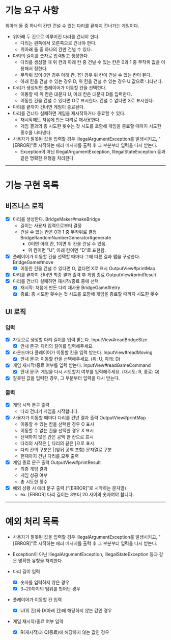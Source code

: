 # 기능 요구 사항 

위아래 둘 중 하나의 칸만 건널 수 있는 다리를 끝까지 건너가는 게임이다.

- 위아래 두 칸으로 이루어진 다리를 건너야 한다.
  - 다리는 왼쪽에서 오른쪽으로 건너야 한다.
  - 위아래 둘 중 하나의 칸만 건널 수 있다.
- 다리의 길이를 숫자로 입력받고 생성한다.
  - 다리를 생성할 때 위 칸과 아래 칸 중 건널 수 있는 칸은 0과 1 중 무작위 값을 이용해서 정한다.
  - 무작위 값이 0인 경우 아래 칸, 1인 경우 위 칸이 건널 수 있는 칸이 된다.
  - 아래 칸을 건널 수 있는 경우 D, 위 칸을 건널 수 있는 경우 U 값으로 나타낸다.
- 다리가 생성되면 플레이어가 이동할 칸을 선택한다.
  - 이동할 때 위 칸은 대문자 U, 아래 칸은 대문자 D를 입력한다.
  - 이동한 칸을 건널 수 있다면 O로 표시한다. 건널 수 없다면 X로 표시한다.
- 다리를 끝까지 건너면 게임이 종료된다.
- 다리를 건너다 실패하면 게임을 재시작하거나 종료할 수 있다.
  - 재시작해도 처음에 만든 다리로 재사용한다.
  - 게임 결과의 총 시도한 횟수는 첫 시도를 포함해 게임을 종료할 때까지 시도한 횟수를 나타낸다.
- 사용자가 잘못된 값을 입력할 경우 IllegalArgumentException를 발생시키고, "[ERROR]"로 시작하는 에러 메시지를 출력 후 그 부분부터 입력을 다시 받는다.
  - Exception이 아닌 IllegalArgumentException, IllegalStateException 등과 같은 명확한 유형을 처리한다.

---

# 기능 구현 목록 

## 비즈니스 로직 

- [x] 다리를 생성한다. BridgeMaker#makeBridge
  - 길이는 사용자 입력으로부터 결정 
  - 건널 수 있는 칸은 0과 1 중 무작위로 결정 BridgeRandomNumberGenerator#generate 
    - 0이면 아래 칸, 1이면 위 칸을 건널 수 있음.
    - 위 칸이면 "U", 아래 칸이면 "D"로 표현함.
- [x] 플레이어가 이동할 칸을 선택할 때마다 그에 따른 결과 맵을 구성한다. BridgeGame#move 
  - [x] 이동한 칸을 건널 수 있다면 O, 없다면 X로 표시 OutputView#printMap 
- [x] 다리를 끝까지 건너면 최종 결과 출력 후 게임 종료 OutputView#printResult 
- [x] 다리를 건너다 실패하면 재시작/종료 중에 선택 
  - [x] 재시작: 처음에 만든 다리 재사용 BridgeGame#retry 
  - [x] 종료: 총 시도한 횟수는 첫 시도를 포함해 게임을 종료할 때까지 시도한 횟수 

## UI 로직

### 입력

- [x] 자동으로 생성할 다리 길이를 입력 받는다. InputView#readBridgeSize
  - [x] 안내 문구: 다리의 길이를 입력해주세요.
- [x] 라운드마다 플레이어가 이동할 칸을 입력 받는다. InputView#readMoving
  - [x] 안내 문구: 이동할 칸을 선택해주세요. (위: U, 아래: D)
- [x] 게임 재시작/종료 여부를 입력 받는다. InputView#readGameCommand
  - [x] 안내 문구: 게임을 다시 시도할지 여부를 입력해주세요. (재시도: R, 종료: Q)
- [x] 잘못된 값을 입력한 경우, 그 부분부터 입력을 다시 받는다.

### 출력

- [x] 게임 시작 문구 출력 
  - 다리 건너기 게임을 시작합니다.
- [x] 사용자가 이동할 때마다 다리를 건넌 결과 출력 OutputView#printMap
  - 이동할 수 있는 칸을 선택한 경우 O 표시
  - 이동할 수 없는 칸을 선택한 경우 X 표시
  - 선택하지 않은 칸은 공백 한 칸으로 표시
  - 다리의 시작은 [, 다리의 끝은 ]으로 표시
  - 다리 칸의 구분은 |(앞뒤 공백 포함) 문자열로 구분
  - 현재까지 건넌 다리를 모두 출력
- [x] 게임 종료 문구 출력 OutputView#printResult
  - 최종 게임 결과 
  - 게임 성공 여부 
  - 총 시도한 횟수 
- [x] 예외 상황 시 에러 문구 출력 ("[ERROR]"로 시작하는 문자열) 
  - ex. [ERROR] 다리 길이는 3부터 20 사이의 숫자여야 합니다.

--- 

# 예외 처리 목록 

- 사용자가 잘못된 값을 입력할 경우 IllegalArgumentException를 발생시키고, "[ERROR]"로 시작하는 에러 메시지를 출력 후 그 부분부터 입력을 다시 받는다.
- Exception이 아닌 IllegalArgumentException, IllegalStateException 등과 같은 명확한 유형을 처리한다.


- 다리 길이 입력 
  - [x] 숫자를 입력하지 않은 경우 
  - [x] 3~20까지의 범위를 벗어난 경우 
- 플레이어가 이동할 칸 입력 
  - [x] U(위 칸)와 D(아래 칸)에 해당하지 않는 값인 경우 
- 게임 재시작/종료 여부 입력 
  - [x] R(재시작)과 Q(종료)에 해당하지 않는 값인 경우 

